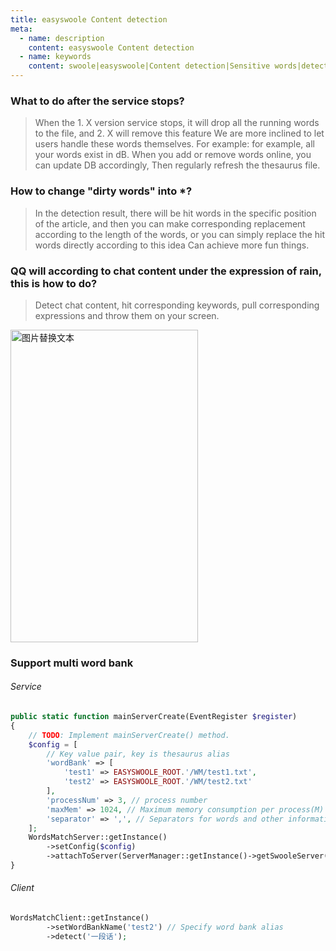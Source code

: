 ```yaml
---
title: easyswoole Content detection
meta:
  - name: description
    content: easyswoole Content detection
  - name: keywords
    content: swoole|easyswoole|Content detection|Sensitive words|detect
---
```


### What to do after the service stops?

> When the 1. X version service stops, it will drop all the running words to the file, and 2. X will remove this feature
  We are more inclined to let users handle these words themselves. For example: for example, all your words exist in dB. When you add or remove words online, you can update DB accordingly,
  Then regularly refresh the thesaurus file.

### How to change "dirty words" into *?

> In the detection result, there will be hit words in the specific position of the article, and then you can make corresponding replacement according to the length of the words, or you can simply replace the hit words directly according to this idea
  Can achieve more fun things.

### QQ will according to chat content under the expression of rain, this is how to do?

> Detect chat content, hit corresponding keywords, pull corresponding expressions and throw them on your screen.

<img src="/Images/WordsMatch/qq.jpg" alt="图片替换文本" width="300" height="500" align="bottom" />

### Support multi word bank

###### Service
````php
public static function mainServerCreate(EventRegister $register)
{
    // TODO: Implement mainServerCreate() method.
    $config = [
    	// Key value pair, key is thesaurus alias
        'wordBank' => [
            'test1' => EASYSWOOLE_ROOT.'/WM/test1.txt',
            'test2' => EASYSWOOLE_ROOT.'/WM/test2.txt'
        ],
        'processNum' => 3, // process number
        'maxMem' => 1024, // Maximum memory consumption per process(M)
        'separator' => ',', // Separators for words and other information
    ];
    WordsMatchServer::getInstance()
        ->setConfig($config)
        ->attachToServer(ServerManager::getInstance()->getSwooleServer());
}
````

###### Client

````php
WordsMatchClient::getInstance()
        ->setWordBankName('test2') // Specify word bank alias
        ->detect('一段话');
````

